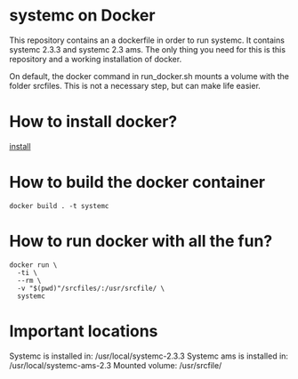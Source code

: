 # systemc on Docker
This repository contains an a dockerfile in order to run systemc. It contains systemc 2.3.3 and systemc 2.3 ams. The only thing you need for this is this repository and a working installation of docker.

On default, the docker command in run_docker.sh mounts a volume with the folder srcfiles. This is not a necessary step, but can make life easier.

# How to install docker?
[install](https://docs.docker.com/engine/install/)

# How to build the docker container
```
docker build . -t systemc
```

# How to run docker with all the fun?
```
docker run \
  -ti \
  --rm \
  -v "$(pwd)"/srcfiles/:/usr/srcfile/ \
  systemc
```

# Important locations
Systemc is installed in:      /usr/local/systemc-2.3.3
Systemc ams is installed in:  /usr/local/systemc-ams-2.3
Mounted volume:               /usr/srcfile/
